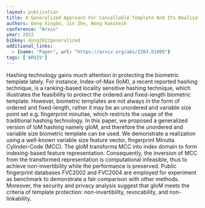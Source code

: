 ```yaml
---
layout: publication
title: A Generalized Approach For Cancellable Template And Its Realization For Minutia Cylinder-code
authors: Dong Xingbo, Jin Zhe, Wong Koksheik
conference: "Arxiv"
year: 2022
bibkey: dong2022generalized
additional_links:
  - {name: "Paper", url: "https://arxiv.org/abs/2203.01095"}
tags: ['ARXIV']
---
```

<p>Hashing technology gains much attention in protecting the biometric
template lately. For instance, Index-of-Max (IoM), a recent reported
hashing technique, is a ranking-based locality sensitive hashing
technique, which illustrates the feasibility to protect the ordered and
fixed-length biometric template. However, biometric templates are not
always in the form of ordered and fixed-length, rather it may be an
unordered and variable size point set e.g. fingerprint minutiae, which
restricts the usage of the traditional hashing technology. In this
paper, we proposed a generalized version of IoM hashing namely gIoM, and
therefore the unordered and variable size biometric template can be
used. We demonstrate a realization using a well-known variable size
feature vector, fingerprint Minutia Cylinder-Code (MCC). The gIoM
transforms MCC into index domain to form indexing-based feature
representation. Consequently, the inversion of MCC from the transformed
representation is computational infeasible, thus to achieve
non-invertibility while the performance is preserved. Public fingerprint
databases FVC2002 and FVC2004 are employed for experiment as benchmark
to demonstrate a fair comparison with other methods. Moreover, the
security and privacy analysis suggest that gIoM meets the criteria of
template protection: non-invertibility, revocability, and
non-linkability.</p>
